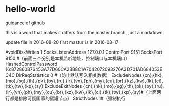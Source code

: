 # hello-world
guidance of github

this is a word that makes it differs from the master branch, just a markdown.

update file in 2016-08-20
first mastur is in 2016-08-17



AvoidDiskWrites 1
SocksListenAddress 127.0.0.1
ControlPort 9151
SocksPort 9150 #（前面三个分别是本机监听地址，控制端口与本机端口）
HashedControlPassword 16:872860B76453A77D60CA2BB8C1A7042072093276A3D701AD684053EC4C
DirReqStatistics 0 #（防止默认写入相关数据）
ExcludeNodes {cn},{hk},{mo},{sg},{th},{pk},{by},{ru},{ir},{vn},{ph},{my},{cu},{br},{kz},{kw},{lk},{ci},{tk},{tw},{kp},{sy}
ExcludeExitNodes {cn},{hk},{mo},{sg},{th},{pk},{by},{ru},{ir},{vn},{ph},{my},{cu},{br},{kz},{kw},{lk},{ci},{tk},{tw},{kp},{sy}#（上面两行都是排除可疑国家的蜜罐节点）
StrictNodes 1#（强制执行
